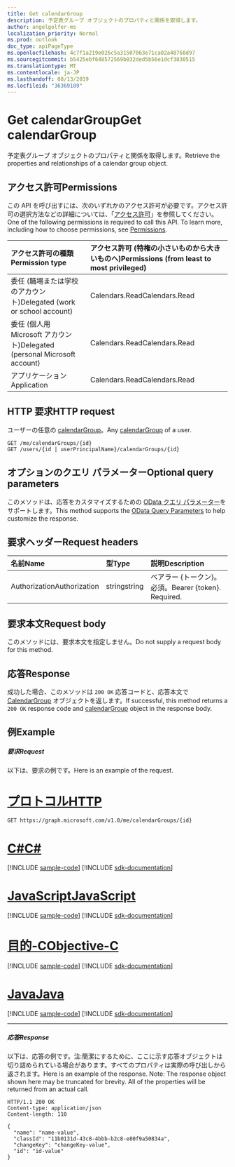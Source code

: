 ```yaml
---
title: Get calendarGroup
description: 予定表グループ オブジェクトのプロパティと関係を取得します。
author: angelgolfer-ms
localization_priority: Normal
ms.prod: outlook
doc_type: apiPageType
ms.openlocfilehash: 4c7f1a219e026c5a31507063e71ca02a48768d97
ms.sourcegitcommit: b5425ebf648572569b032ded5b56e1dcf3830515
ms.translationtype: MT
ms.contentlocale: ja-JP
ms.lasthandoff: 08/13/2019
ms.locfileid: "36369109"
---
```

# <a name="get-calendargroup"></a><span data-ttu-id="48fe2-103">Get calendarGroup</span><span class="sxs-lookup"><span data-stu-id="48fe2-103">Get calendarGroup</span></span>

<span data-ttu-id="48fe2-104">予定表グループ オブジェクトのプロパティと関係を取得します。</span><span class="sxs-lookup"><span data-stu-id="48fe2-104">Retrieve the properties and relationships of a calendar group object.</span></span>

## <a name="permissions"></a><span data-ttu-id="48fe2-105">アクセス許可</span><span class="sxs-lookup"><span data-stu-id="48fe2-105">Permissions</span></span>

<span data-ttu-id="48fe2-p101">この API を呼び出すには、次のいずれかのアクセス許可が必要です。アクセス許可の選択方法などの詳細については、「[アクセス許可](/graph/permissions-reference)」を参照してください。</span><span class="sxs-lookup"><span data-stu-id="48fe2-p101">One of the following permissions is required to call this API. To learn more, including how to choose permissions, see [Permissions](/graph/permissions-reference).</span></span>

| <span data-ttu-id="48fe2-108">アクセス許可の種類</span><span class="sxs-lookup"><span data-stu-id="48fe2-108">Permission type</span></span>                        | <span data-ttu-id="48fe2-109">アクセス許可 (特権の小さいものから大きいものへ)</span><span class="sxs-lookup"><span data-stu-id="48fe2-109">Permissions (from least to most privileged)</span></span> |
| :------------------------------------- | :------------------------------------------ |
| <span data-ttu-id="48fe2-110">委任 (職場または学校のアカウント)</span><span class="sxs-lookup"><span data-stu-id="48fe2-110">Delegated (work or school account)</span></span>     | <span data-ttu-id="48fe2-111">Calendars.Read</span><span class="sxs-lookup"><span data-stu-id="48fe2-111">Calendars.Read</span></span>                              |
| <span data-ttu-id="48fe2-112">委任 (個人用 Microsoft アカウント)</span><span class="sxs-lookup"><span data-stu-id="48fe2-112">Delegated (personal Microsoft account)</span></span> | <span data-ttu-id="48fe2-113">Calendars.Read</span><span class="sxs-lookup"><span data-stu-id="48fe2-113">Calendars.Read</span></span>                              |
| <span data-ttu-id="48fe2-114">アプリケーション</span><span class="sxs-lookup"><span data-stu-id="48fe2-114">Application</span></span>                            | <span data-ttu-id="48fe2-115">Calendars.Read</span><span class="sxs-lookup"><span data-stu-id="48fe2-115">Calendars.Read</span></span>                              |

## <a name="http-request"></a><span data-ttu-id="48fe2-116">HTTP 要求</span><span class="sxs-lookup"><span data-stu-id="48fe2-116">HTTP request</span></span>

<!-- { "blockType": "ignored" } -->

<span data-ttu-id="48fe2-117">ユーザーの任意の [calendarGroup](../resources/calendargroup.md)。</span><span class="sxs-lookup"><span data-stu-id="48fe2-117">Any [calendarGroup](../resources/calendargroup.md) of a user.</span></span>

```http
GET /me/calendarGroups/{id}
GET /users/{id | userPrincipalName}/calendarGroups/{id}
```

## <a name="optional-query-parameters"></a><span data-ttu-id="48fe2-118">オプションのクエリ パラメーター</span><span class="sxs-lookup"><span data-stu-id="48fe2-118">Optional query parameters</span></span>

<span data-ttu-id="48fe2-119">このメソッドは、応答をカスタマイズするための [OData クエリ パラメーター](https://developer.microsoft.com/graph/docs/concepts/query_parameters)をサポートします。</span><span class="sxs-lookup"><span data-stu-id="48fe2-119">This method supports the [OData Query Parameters](https://developer.microsoft.com/graph/docs/concepts/query_parameters) to help customize the response.</span></span>

## <a name="request-headers"></a><span data-ttu-id="48fe2-120">要求ヘッダー</span><span class="sxs-lookup"><span data-stu-id="48fe2-120">Request headers</span></span>

| <span data-ttu-id="48fe2-121">名前</span><span class="sxs-lookup"><span data-stu-id="48fe2-121">Name</span></span>          | <span data-ttu-id="48fe2-122">型</span><span class="sxs-lookup"><span data-stu-id="48fe2-122">Type</span></span>   | <span data-ttu-id="48fe2-123">説明</span><span class="sxs-lookup"><span data-stu-id="48fe2-123">Description</span></span>               |
| :------------ | :----- | :------------------------ |
| <span data-ttu-id="48fe2-124">Authorization</span><span class="sxs-lookup"><span data-stu-id="48fe2-124">Authorization</span></span> | <span data-ttu-id="48fe2-125">string</span><span class="sxs-lookup"><span data-stu-id="48fe2-125">string</span></span> | <span data-ttu-id="48fe2-p102">ベアラー {トークン}。必須。</span><span class="sxs-lookup"><span data-stu-id="48fe2-p102">Bearer {token}. Required.</span></span> |

## <a name="request-body"></a><span data-ttu-id="48fe2-128">要求本文</span><span class="sxs-lookup"><span data-stu-id="48fe2-128">Request body</span></span>

<span data-ttu-id="48fe2-129">このメソッドには、要求本文を指定しません。</span><span class="sxs-lookup"><span data-stu-id="48fe2-129">Do not supply a request body for this method.</span></span>

## <a name="response"></a><span data-ttu-id="48fe2-130">応答</span><span class="sxs-lookup"><span data-stu-id="48fe2-130">Response</span></span>

<span data-ttu-id="48fe2-131">成功した場合、このメソッドは `200 OK` 応答コードと、応答本文で [CalendarGroup](../resources/calendargroup.md) オブジェクトを返します。</span><span class="sxs-lookup"><span data-stu-id="48fe2-131">If successful, this method returns a `200 OK` response code and [calendarGroup](../resources/calendargroup.md) object in the response body.</span></span>

## <a name="example"></a><span data-ttu-id="48fe2-132">例</span><span class="sxs-lookup"><span data-stu-id="48fe2-132">Example</span></span>

##### <a name="request"></a><span data-ttu-id="48fe2-133">要求</span><span class="sxs-lookup"><span data-stu-id="48fe2-133">Request</span></span>

<span data-ttu-id="48fe2-134">以下は、要求の例です。</span><span class="sxs-lookup"><span data-stu-id="48fe2-134">Here is an example of the request.</span></span>


# <a name="httptabhttp"></a>[<span data-ttu-id="48fe2-135">プロトコル</span><span class="sxs-lookup"><span data-stu-id="48fe2-135">HTTP</span></span>](#tab/http)
<!-- {
  "blockType": "request",
  "name": "get_calendargroup"
}-->

```http
GET https://graph.microsoft.com/v1.0/me/calendarGroups/{id}
```
# <a name="ctabcsharp"></a>[<span data-ttu-id="48fe2-136">C#</span><span class="sxs-lookup"><span data-stu-id="48fe2-136">C#</span></span>](#tab/csharp)
[!INCLUDE [sample-code](../includes/snippets/csharp/get-calendargroup-csharp-snippets.md)]
[!INCLUDE [sdk-documentation](../includes/snippets/snippets-sdk-documentation-link.md)]

# <a name="javascripttabjavascript"></a>[<span data-ttu-id="48fe2-137">JavaScript</span><span class="sxs-lookup"><span data-stu-id="48fe2-137">JavaScript</span></span>](#tab/javascript)
[!INCLUDE [sample-code](../includes/snippets/javascript/get-calendargroup-javascript-snippets.md)]
[!INCLUDE [sdk-documentation](../includes/snippets/snippets-sdk-documentation-link.md)]

# <a name="objective-ctabobjc"></a>[<span data-ttu-id="48fe2-138">目的-C</span><span class="sxs-lookup"><span data-stu-id="48fe2-138">Objective-C</span></span>](#tab/objc)
[!INCLUDE [sample-code](../includes/snippets/objc/get-calendargroup-objc-snippets.md)]
[!INCLUDE [sdk-documentation](../includes/snippets/snippets-sdk-documentation-link.md)]

# <a name="javatabjava"></a>[<span data-ttu-id="48fe2-139">Java</span><span class="sxs-lookup"><span data-stu-id="48fe2-139">Java</span></span>](#tab/java)
[!INCLUDE [sample-code](../includes/snippets/java/get-calendargroup-java-snippets.md)]
[!INCLUDE [sdk-documentation](../includes/snippets/snippets-sdk-documentation-link.md)]

---


##### <a name="response"></a><span data-ttu-id="48fe2-140">応答</span><span class="sxs-lookup"><span data-stu-id="48fe2-140">Response</span></span>

<span data-ttu-id="48fe2-p103">以下は、応答の例です。注:簡潔にするために、ここに示す応答オブジェクトは切り詰められている場合があります。すべてのプロパティは実際の呼び出しから返されます。</span><span class="sxs-lookup"><span data-stu-id="48fe2-p103">Here is an example of the response. Note: The response object shown here may be truncated for brevity. All of the properties will be returned from an actual call.</span></span>

<!-- {
  "blockType": "response",
  "truncated": true,
  "@odata.type": "microsoft.graph.calendarGroup"
} -->

```http
HTTP/1.1 200 OK
Content-type: application/json
Content-length: 110

{
  "name": "name-value",
  "classId": "11b0131d-43c8-4bbb-b2c8-e80f9a50834a",
  "changeKey": "changeKey-value",
  "id": "id-value"
}
```

<!-- uuid: 8fcb5dbc-d5aa-4681-8e31-b001d5168d79
2015-10-25 14:57:30 UTC -->

<!-- {
  "type": "#page.annotation",
  "description": "Get calendarGroup",
  "keywords": "",
  "section": "documentation",
  "tocPath": "",
  "suppressions": [
  ]
}-->
